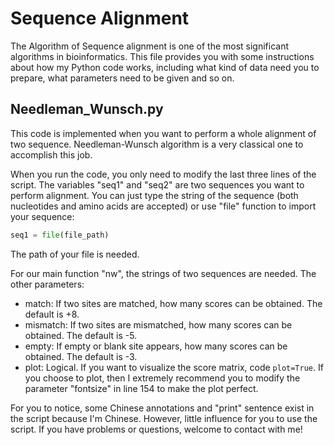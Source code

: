 # Sequence Alignment

The Algorithm of Sequence alignment is one of the most significant algorithms in bioinformatics. This file provides you with some instructions about how my Python code works, including what kind of data need you to prepare, what parameters need to be given and so on.

## Needleman_Wunsch.py

This code is implemented when you want to perform a whole alignment of two sequence. Needleman-Wunsch algorithm is a very classical one to accomplish this job.

When you run the code, you only need to modify the last three lines of the script. The variables "seq1" and "seq2" are two sequences you want to perform alignment. You can just type the string of the sequence (both nucleotides and amino acids are accepted) or use "file" function to import your sequence:

```python
seq1 = file(file_path)
```

The path of your file is needed.

For our main function "nw", the strings of two sequences are needed. The other parameters:

- match: If two sites are matched, how many scores can be obtained. The default is +8.
- mismatch: If two sites are mismatched, how many scores can be obtained. The default is -5.
- empty: If empty or blank site appears, how many scores can be obtained. The default is -3.
- plot: Logical. If you want to visualize the score matrix, code `plot=True`. If you choose to plot, then I extremely recommend you to modify the parameter "fontsize" in line 154 to make the plot perfect.

For you to notice, some Chinese annotations and "print" sentence exist in the script because I'm Chinese. However, little influence for you to use the script. If you have problems or questions, welcome to contact with me!
